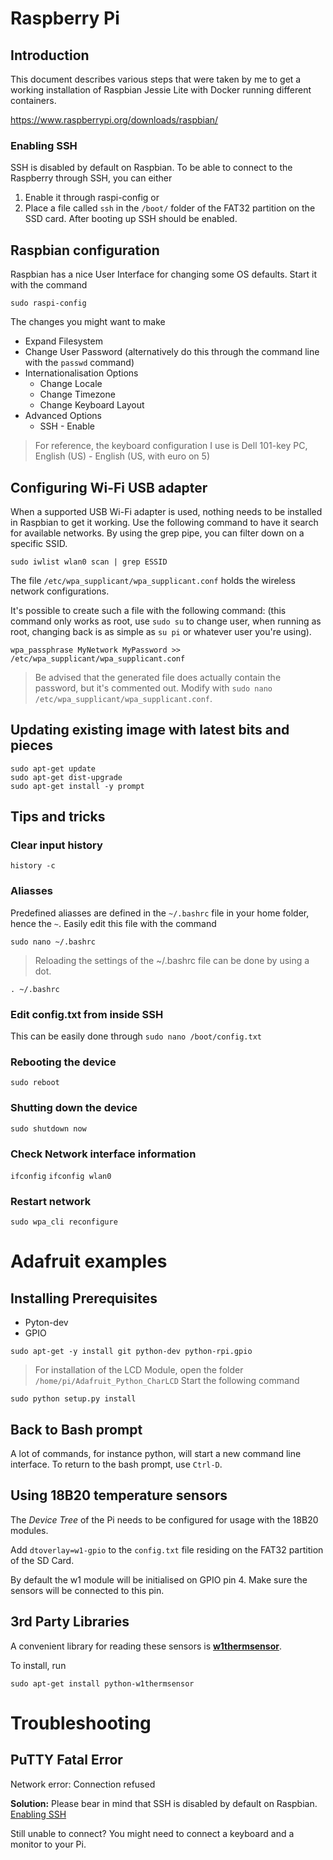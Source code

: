 # Raspberry Pi

## Introduction

This document describes various steps that were taken by me to get a working installation of Raspbian Jessie Lite with Docker running different containers.

https://www.raspberrypi.org/downloads/raspbian/

### Enabling SSH
SSH is disabled by default on Raspbian. To be able to connect to the Raspberry through SSH, you can either

1. Enable it through raspi-config or
2. Place a file called `ssh` in the `/boot/` folder of the FAT32 partition on the SSD card. After booting up SSH should be enabled.

## Raspbian configuration
Raspbian has a nice User Interface for changing some OS defaults.
Start it with the command

`sudo raspi-config`

The changes you might want to make

* Expand Filesystem
* Change User Password (alternatively do this through the command line with the `passwd` command)
* Internationalisation Options
    * Change Locale
    * Change Timezone
    * Change Keyboard Layout
* Advanced Options
    * SSH - Enable

> For reference, the keyboard configuration I use is 
Dell 101-key PC, English (US) - English (US, with euro on 5)

## Configuring Wi-Fi USB adapter
When a supported USB Wi-Fi adapter is used, nothing needs to be installed in Raspbian to get it working.
Use the following command to have it search for available networks.
By using the grep pipe, you can filter down on a specific SSID.

`sudo iwlist wlan0 scan | grep ESSID`

The file `/etc/wpa_supplicant/wpa_supplicant.conf` holds the wireless network configurations.

It's possible to create such a file with the following command:
(this command only works as root, use `sudo su` to change user, when running as root, changing back is as simple as `su pi` or whatever user you're using).

`wpa_passphrase MyNetwork MyPassword >> /etc/wpa_supplicant/wpa_supplicant.conf`

> Be advised that the generated file does actually contain the password, but it's commented out. Modify with `sudo nano /etc/wpa_supplicant/wpa_supplicant.conf`.

## Updating existing image with latest bits and pieces
```
sudo apt-get update
sudo apt-get dist-upgrade
sudo apt-get install -y prompt
```

## Tips and tricks

### Clear input history
`history -c`

### Aliasses
Predefined aliasses are defined in the `~/.bashrc` file in your home folder, hence the `~`.
Easily edit this file with the command

`sudo nano ~/.bashrc`


> Reloading the settings of the ~/.bashrc file can be done by using a dot.

`. ~/.bashrc`

### Edit config.txt from inside SSH
This can be easily done through `sudo nano /boot/config.txt`

### Rebooting the device
`sudo reboot`

### Shutting down the device
`sudo shutdown now`

### Check Network interface information
`ifconfig`
`ifconfig wlan0`

### Restart network
`sudo wpa_cli reconfigure`

# Adafruit examples

## Installing Prerequisites

* Pyton-dev
* GPIO

`sudo apt-get -y install git python-dev python-rpi.gpio`

> For installation of the LCD Module, open the folder
 `/home/pi/Adafruit_Python_CharLCD`
 Start the following command

`sudo python setup.py install` 

## Back to Bash prompt

A lot of commands, for instance python, will start a new command line interface. To return to the bash prompt, use `Ctrl-D`.

## Using 18B20 temperature sensors
The *Device Tree* of the Pi needs to be configured for usage with the 18B20 modules.  

Add `dtoverlay=w1-gpio` to the `config.txt` file residing on the FAT32 partition of the SD Card.

By default the w1 module will be initialised on GPIO pin 4. Make sure the sensors will be connected to this pin.

## 3rd Party Libraries
A convenient library for reading these sensors is [**w1thermsensor**](https://github.com/timofurrer/w1thermsensor).

To install, run

`sudo apt-get install python-w1thermsensor`

# Troubleshooting

## PuTTY Fatal Error
Network error: Connection refused

**Solution:** Please bear in mind that SSH is disabled by default on Raspbian. [Enabling SSH](#enabling-ssh)

Still unable to connect? You might need to connect a keyboard and a monitor to your Pi.
